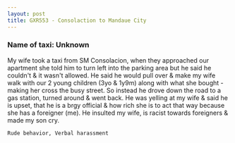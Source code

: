 ```yaml
---
layout: post
title: GXR553 - Consolaction to Mandaue City
---
```


### Name of taxi: Unknown

My wife took a taxi from SM Consolacion, when they approached our apartment she told him to turn left into the parking area but he said he couldn't & it wasn't allowed. He said he would pull over & make my wife walk with our 2 young children (3yo & 1y9m) along with what she bought - making her cross the busy street. So instead he drove down the road to a gas station, turned around & went back. He was yelling at my wife & said he is upset, that he is a brgy official & how rich she is to act that way because she has a foreigner (me). He insulted my wife, is racist towards foreigners & made my son cry.

```Rude behavior, Verbal harassment```
